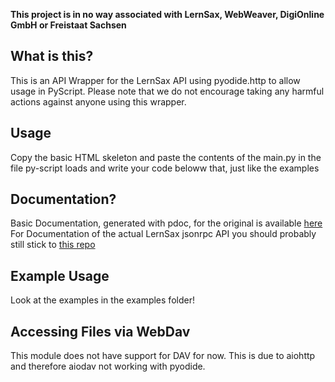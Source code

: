 **This project is in no way associated with LernSax, WebWeaver, DigiOnline GmbH or Freistaat Sachsen**

## What is this?

This is an API Wrapper for the LernSax API using pyodide.http to allow usage in PyScript. Please note that we do not encourage taking any harmful actions against anyone using this wrapper.

## Usage
Copy the basic HTML skeleton and paste the contents of the main.py in the file py-script loads and write your code beloww that, just like the examples

## Documentation?
Basic Documentation, generated with pdoc, for the original is available [here](https://okok7711.github.io/lernsax/)
For Documentation of the actual LernSax jsonrpc API you should probably still stick to  [this repo](https://github.com/TKFRvisionOfficial/lernsax-webweaver-api-research)

## Example Usage
Look at the examples in the examples folder!

## Accessing Files via WebDav
This module does not have support for DAV for now. This is due to aiohttp and therefore aiodav not working with pyodide.